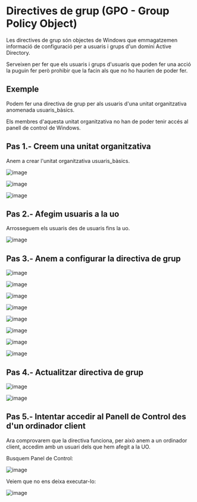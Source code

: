 # Directives de grup (GPO - Group Policy Object)

Les directives de grup són objectes de Windows que emmagatzemen informació de configuració per a usuaris i grups d'un domini Active Directory.

Serveixen per fer que els usuaris i grups d'usuaris que poden fer una acció la puguin fer però prohibir que la facin als que no ho hauríen de poder fer.

## Exemple

Podem fer una directiva de grup per als usuaris d'una unitat organitzativa anomenada usuaris_bàsics.

Els membres d'aquesta unitat organitzativa no han de poder tenir accés al panell de control de Windows.

## Pas 1.- Creem una unitat organitzativa

Anem a crear l'unitat organitzativa usuaris_bàsics.

![image](https://github.com/XaSaFa/MP04/assets/110727546/2eee7313-71b4-497b-a3ee-8d2f10e9e191)

![image](https://github.com/XaSaFa/MP04/assets/110727546/7a557e81-ae4b-4256-a9d2-37b726931c9e)

![image](https://github.com/XaSaFa/MP04/assets/110727546/1cf7ee84-5fe3-4561-8c5d-ac088589e015)

## Pas 2.- Afegim usuaris a la uo

Arrosseguem els usuaris des de usuaris fins la uo.

![image](https://github.com/XaSaFa/MP04/assets/110727546/99f07852-1da2-4746-b246-0044233cd036)

## Pas 3.- Anem a configurar la directiva de grup

![image](https://github.com/XaSaFa/MP04/assets/110727546/d2070d30-c713-431d-b562-fbddbba0a49b)

![image](https://github.com/XaSaFa/MP04/assets/110727546/c397f9b2-bf94-43e7-bd7f-c5a1902eb458)

![image](https://github.com/XaSaFa/MP04/assets/110727546/261f5dd5-4e43-4709-85b3-ca4d0eee0b92)

![image](https://github.com/XaSaFa/MP04/assets/110727546/c8d1ae36-b551-4545-87f6-b4898a8990fb)

![image](https://github.com/XaSaFa/MP04/assets/110727546/7671ddc8-9449-45d2-b9ca-a8a9d1ffc800)

![image](https://github.com/XaSaFa/MP04/assets/110727546/b0796a19-fe31-4491-a20a-020677c63ac4)

![image](https://github.com/XaSaFa/MP04/assets/110727546/c3147a55-e618-409b-a944-f52e0d21141e)

![image](https://github.com/XaSaFa/MP04/assets/110727546/a8387dd5-70a3-4d8f-a60d-ceca8bf4736b)

## Pas 4.- Actualitzar directiva de grup

![image](https://github.com/XaSaFa/MP04/assets/110727546/6c296415-e7c1-4370-b253-58b2026e4d3e)

![image](https://github.com/XaSaFa/MP04/assets/110727546/59e17c82-408b-40e3-9e7a-2c2e018762c1)

## Pas 5.- Intentar accedir al Panell de Control des d'un ordinador client

Ara comprovarem que la directiva funciona, per això anem a un ordinador client, accedim amb un usuari dels que hem afegit a la UO.

Busquem Panel de Control:

![image](https://github.com/XaSaFa/MP04/assets/110727546/63465b1b-0bb3-4dee-9645-e12b495026a2)

Veiem que no ens deixa executar-lo:

![image](https://github.com/XaSaFa/MP04/assets/110727546/b07215c1-1e8e-4c31-83b2-87b3544d64ce)


